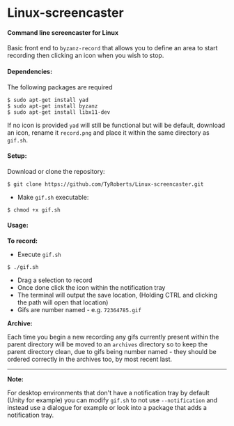 # Linux-screencaster

#### Command line screencaster for Linux

Basic front end to `byzanz-record` that allows you to define an area to start recording then clicking an icon when you wish to stop.

#### Dependencies:

The following packages are required

```
$ sudo apt-get install yad
$ sudo apt-get install byzanz
$ sudo apt-get install libx11-dev
```

If no icon is provided `yad` will still be functional but will be default, download an icon, rename it `record.png` and place it within the same directory as `gif.sh`.

#### Setup:

Download or clone the repository:

`$ git clone https://github.com/TyRoberts/Linux-screencaster.git`

* Make `gif.sh` executable:

`$ chmod +x gif.sh`

#### Usage:

**To record:**

* Execute `gif.sh`

`$ ./gif.sh`

* Drag a selection to record
* Once done click the icon within the notification tray
* The terminal will output the save location, (Holding CTRL and clicking the path will open that location)
* Gifs are number named  - e.g. `72364785.gif`

**Archive:**

Each time you begin a new recording any gifs currently present within the parent directory will be moved to an `archives` directory so to keep the parent directory clean, due to gifs being number named - they should be ordered correctly in the archives too, by most recent last.

---

**Note:**

For desktop environments that don't have a notification tray by default (Unity for example) you can modify `gif.sh` to not use `--notification` and instead use a dialogue for example or look into a package that adds a notification tray.
